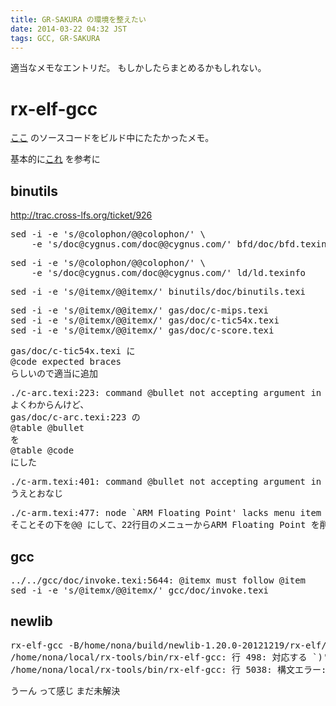 ```yaml
---
title: GR-SAKURA の環境を整えたい
date: 2014-03-22 04:32 JST
tags: GCC, GR-SAKURA
---
```


適当なメモなエントリだ。
もしかしたらまとめるかもしれない。

# rx-elf-gcc
[ここ](http://www.kpitgnutools.com/sourceCode.php) のソースコードをビルド中にたたかったメモ。

基本的に[これ](http://qiita.com/jjzak/items/8e9d9d98370181aa97fa) を参考に

## binutils

http://trac.cross-lfs.org/ticket/926
<pre>
sed -i -e 's/@colophon/@@colophon/' \
    -e 's/doc@cygnus.com/doc@@cygnus.com/' bfd/doc/bfd.texinfo
</pre>
<pre>
sed -i -e 's/@colophon/@@colophon/' \
    -e 's/doc@cygnus.com/doc@@cygnus.com/' ld/ld.texinfo
</pre>
<pre>
sed -i -e 's/@itemx/@@itemx/' binutils/doc/binutils.texi
</pre>
<pre>
sed -i -e 's/@itemx/@@itemx/' gas/doc/c-mips.texi
sed -i -e 's/@itemx/@@itemx/' gas/doc/c-tic54x.texi
sed -i -e 's/@itemx/@@itemx/' gas/doc/c-score.texi
</pre>

<pre>
gas/doc/c-tic54x.texi に
@code expected braces
らしいので適当に追加
</pre>

<pre>
./c-arc.texi:223: command @bullet not accepting argument in brace should not be on @table line
よくわからんけど、
gas/doc/c-arc.texi:223 の
@table @bullet
を
@table @code
にした
</pre>

<pre>
./c-arm.texi:401: command @bullet not accepting argument in brace should not be on @table line
うえとおなじ
</pre>

<pre>
./c-arm.texi:477: node `ARM Floating Point' lacks menu item for `ARM-Relocations' despite being its Up target
そことその下を@@ にして、22行目のメニューからARM Floating Point を削除
</pre>


## gcc

<pre>
../../gcc/doc/invoke.texi:5644: @itemx must follow @item
sed -i -e 's/@itemx/@@itemx/' gcc/doc/invoke.texi
</pre>

## newlib

<pre>
rx-elf-gcc -B/home/nona/build/newlib-1.20.0-20121219/rx-elf/newlib/ -isystem /home/nona/build/newlib-1.20.0-20121219/rx-elf/newlib/targ-include -isystem /home/nona/build/newlib-1.20.0-20121219/newlib/libc/include -B/home/nona/build/newlib-1.20.0-20121219/rx-elf/libgloss/rx -L/home/nona/build/newlib-1.20.0-20121219/rx-elf/libgloss/libnosys -L/home/nona/build/newlib-1.20.0-20121219/libgloss/rx    -DPACKAGE_NAME=\"newlib\" -DPACKAGE_TARNAME=\"newlib\" -DPACKAGE_VERSION=\"1.20.0\" -DPACKAGE_STRING=\"newlib\ 1.20.0\" -DPACKAGE_BUGREPORT=\"\" -DPACKAGE_URL=\"\" -I. -I../../../.././newlib/libc/argz -ffunction-sections -fdata-sections  -DMISSING_SYSCALL_NAMES -fno-builtin      -g -O2 -c -o lib_a-dummy.o `test -f 'dummy.c' || echo '../../../.././newlib/libc/argz/'`dummy.c
/home/nona/local/rx-tools/bin/rx-elf-gcc: 行 498: 対応する `)' を探索中に予期しないファイル終了 (EOF) です
/home/nona/local/rx-tools/bin/rx-elf-gcc: 行 5038: 構文エラー: 予期しないファイル終了 (EOF) です
</pre>

うーん って感じ
まだ未解決


